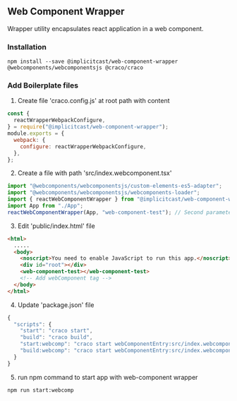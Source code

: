 ## Web Component Wrapper

Wrapper utility encapsulates react application in a web component.

### Installation

```npm
npm install --save @implicitcast/web-component-wrapper @webcomponents/webcomponentsjs @craco/craco

```

### Add Boilerplate files

1. Create file 'craco.config.js' at root path with content

```js
const {
  reactWrapperWebpackConfigure,
} = require("@implicitcast/web-component-wrapper");
module.exports = {
  webpack: {
    configure: reactWrapperWebpackConfigure,
  },
};
```

2. Create a file with path 'src/index.webcomponent.tsx'

```js
import "@webcomponents/webcomponentsjs/custom-elements-es5-adapter";
import "@webcomponents/webcomponentsjs/webcomponents-loader";
import { reactWebComponentWrapper } from "@implicitcast/web-component-wrapper";
import App from "./App";
reactWebComponentWrapper(App, "web-component-test"); // Second parameter names the webComponent
```

3. Edit 'public/index.html' file

```html
<html>
  .....
  <body>
    <noscript>You need to enable JavaScript to run this app.</noscript>
    <div id="root"></div>
    <web-component-test></web-component-test>
    <!-- Add webComponent tag -->
  </body>
</html>
```

4. Update 'package.json' file

```js
{
  "scripts": {
    "start": "craco start",
    "build": "craco build",
    "start:webcomp": "craco start webComponentEntry:src/index.webcomponent.tsx useWebComponent:true",
    "build:webcomp": "craco start webComponentEntry:src/index.webcomponent.tsx useWebComponent:true"
  }
}
```

5. run npm command to start app with web-component wrapper

```npm
npm run start:webcomp
```
